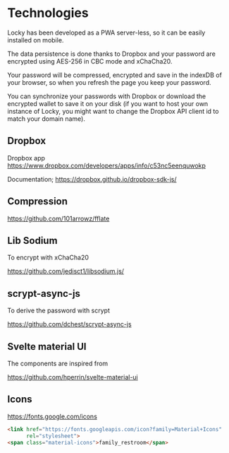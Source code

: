# Technologies
Locky has been developed as a PWA server-less, so it can be easily installed on mobile.

The data persistence is done thanks to Dropbox and your password are encrypted using
AES-256 in CBC mode and xChaCha20.

Your password will be compressed, encrypted and save in the indexDB of your browser, so
when you refresh the page you keep your password.

You can synchronize your passwords with Dropbox or download the encrypted wallet to save
it on your disk (if you want to host your own instance of Locky, you might want to change
the Dropbox API client id to match your domain name).

## Dropbox
Dropbox app
https://www.dropbox.com/developers/apps/info/c53nc5eenquwokp

Documentation;
https://dropbox.github.io/dropbox-sdk-js/

## Compression
https://github.com/101arrowz/fflate

## Lib Sodium
To encrypt with xChaCha20

https://github.com/jedisct1/libsodium.js/

## scrypt-async-js
To derive the password with scrypt

https://github.com/dchest/scrypt-async-js

## Svelte material UI
The components are inspired from

https://github.com/hperrin/svelte-material-ui

## Icons
https://fonts.google.com/icons

```html
<link href="https://fonts.googleapis.com/icon?family=Material+Icons"
      rel="stylesheet">
<span class="material-icons">family_restroom</span>
```
